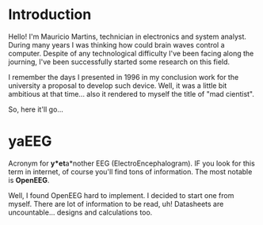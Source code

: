 # Introduction #

Hello! I'm Mauricio Martins, technician in electronics and system analyst. During many years I was thinking how could brain waves control a computer. Despite of any technological difficulty I've been facing along the journing, I've been successfully started some research on this field.

I remember the days I presented in 1996 in my conclusion work for the university a proposal to develop such device. Well, it was a little bit ambitious at that time... also it rendered to myself the title of "mad cientist".

So, here it'll go...

# yaEEG #

Acronym for **y\*et**a\*nother EEG (ElectroEncephalogram). IF you look for this term in internet, of course you'll find tons of information. The most notable is **OpenEEG**.

Well, I found OpenEEG hard to implement. I decided to start one from myself. There are lot of information to be read, uh! Datasheets are uncountable... designs and calculations too.